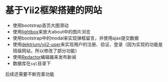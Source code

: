 基于Yii2框架搭建的网站
============================
- 使用bootstrap首页大图滑动
- 使用[lightbox](http://lokeshdhakar.com/projects/lightbox2/)来放大about中的图片浏览
- 使用bootstrap中的modal来实现弹框留言，并使用ajax提交数据
- 使用[dektrium/yii2-user](https://github.com/dektrium/yii2-user)来实现用户的注册、验证、登录（因为实现的功能是班级网站，所以修改了部分功能）
- 使用[Redactor](https://github.com/yiidoc/yii2-redactor)编辑器来发布新闻
- 数据库在`sql`目录下

后续还需要不断完善功能
